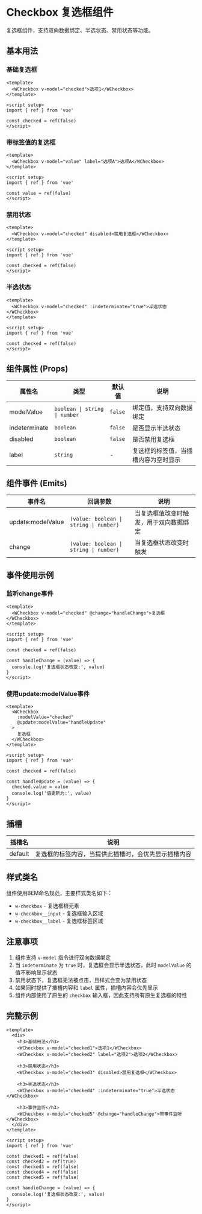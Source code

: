 # Checkbox 复选框组件

复选框组件，支持双向数据绑定、半选状态、禁用状态等功能。

## 基本用法

### 基础复选框

```vue
<template>
  <WCheckbox v-model="checked">选项1</WCheckbox>
</template>

<script setup>
import { ref } from 'vue'

const checked = ref(false)
</script>
```

### 带标签值的复选框

```vue
<template>
  <WCheckbox v-model="value" label="选项A">选项A</WCheckbox>
</template>

<script setup>
import { ref } from 'vue'

const value = ref(false)
</script>
```

### 禁用状态

```vue
<template>
  <WCheckbox v-model="checked" disabled>禁用复选框</WCheckbox>
</template>

<script setup>
import { ref } from 'vue'

const checked = ref(false)
</script>
```

### 半选状态

```vue
<template>
  <WCheckbox v-model="checked" :indeterminate="true">半选状态</WCheckbox>
</template>

<script setup>
import { ref } from 'vue'

const checked = ref(false)
</script>
```

## 组件属性 (Props)

| 属性名 | 类型 | 默认值 | 说明 |
|--------|------|--------|------|
| modelValue | `boolean \| string \| number` | `false` | 绑定值，支持双向数据绑定 |
| indeterminate | `boolean` | `false` | 是否显示半选状态 |
| disabled | `boolean` | `false` | 是否禁用复选框 |
| label | `string` | - | 复选框的标签值，当插槽内容为空时显示 |

## 组件事件 (Emits)

| 事件名 | 回调参数 | 说明 |
|--------|----------|------|
| update:modelValue | `(value: boolean \| string \| number)` | 当复选框值改变时触发，用于双向数据绑定 |
| change | `(value: boolean \| string \| number)` | 当复选框状态改变时触发 |

## 事件使用示例

### 监听change事件

```vue
<template>
  <WCheckbox v-model="checked" @change="handleChange">复选框</WCheckbox>
</template>

<script setup>
import { ref } from 'vue'

const checked = ref(false)

const handleChange = (value) => {
  console.log('复选框状态改变:', value)
}
</script>
```

### 使用update:modelValue事件

```vue
<template>
  <WCheckbox 
    :modelValue="checked" 
    @update:modelValue="handleUpdate"
  >
    复选框
  </WCheckbox>
</template>

<script setup>
import { ref } from 'vue'

const checked = ref(false)

const handleUpdate = (value) => {
  checked.value = value
  console.log('值更新为:', value)
}
</script>
```

## 插槽

| 插槽名 | 说明 |
|--------|------|
| default | 复选框的标签内容，当提供此插槽时，会优先显示插槽内容 |

## 样式类名

组件使用BEM命名规范，主要样式类名如下：

- `w-checkbox` - 复选框根元素
- `w-checkbox__input` - 复选框输入区域
- `w-checkbox__label` - 复选框标签区域

## 注意事项

1. 组件支持 `v-model` 指令进行双向数据绑定
2. 当 `indeterminate` 为 `true` 时，复选框会显示半选状态，此时 `modelValue` 的值不影响显示状态
3. 禁用状态下，复选框无法被点击，且样式会变为禁用状态
4. 如果同时提供了插槽内容和 `label` 属性，插槽内容会优先显示
5. 组件内部使用了原生的 `checkbox` 输入框，因此支持所有原生复选框的特性

## 完整示例

```vue
<template>
  <div>
    <h3>基础用法</h3>
    <WCheckbox v-model="checked1">选项1</WCheckbox>
    <WCheckbox v-model="checked2" label="选项2">选项2</WCheckbox>
    
    <h3>禁用状态</h3>
    <WCheckbox v-model="checked3" disabled>禁用复选框</WCheckbox>
    
    <h3>半选状态</h3>
    <WCheckbox v-model="checked4" :indeterminate="true">半选状态</WCheckbox>
    
    <h3>事件监听</h3>
    <WCheckbox v-model="checked5" @change="handleChange">带事件监听</WCheckbox>
  </div>
</template>

<script setup>
import { ref } from 'vue'

const checked1 = ref(false)
const checked2 = ref(true)
const checked3 = ref(false)
const checked4 = ref(false)
const checked5 = ref(false)

const handleChange = (value) => {
  console.log('复选框状态改变:', value)
}
</script>
```